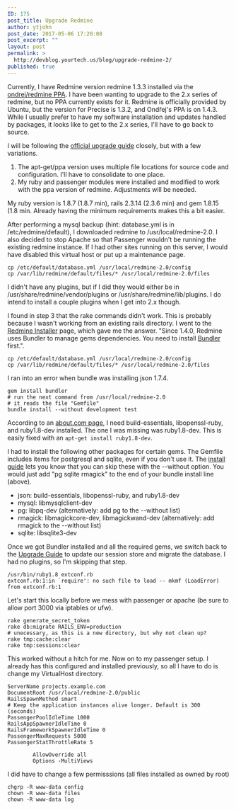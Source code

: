 ```yaml
---
ID: 175
post_title: Upgrade Redmine
author: ytjohn
post_date: 2017-05-06 17:20:08
post_excerpt: ""
layout: post
permalink: >
  http://devblog.yourtech.us/blog/upgrade-redmine-2/
published: true
---
```

Currently, I have Redmine version redmine 1.3.3 installed via the
<a href="https://launchpad.net/~ondrej/+archive/redmine" title="ppa:ondrej/redmine">ondrej/redmine PPA</a>. I have been wanting to upgrade to the 2.x series
of redmine, but no PPA currently exists for it. Redmine is officially
provided by Ubuntu, but the version for Precise is 1.3.2, and Ondřej's
PPA is on 1.4.3. While I usually prefer to have my software installation
and updates handled by packages, it looks like to get to the 2.x series,
I'll have to go back to source.

I will be following the <a href="http://www.redmine.org/projects/redmine/wiki/RedmineUpgrade" title="Upgrade to 2.x">official upgrade guide</a> closely, but with a
few variations.

<ol>
<li>The apt-get/ppa version uses multiple file locations for source code
    and configuration. I'll have to consolidate to one place.</li>
<li>My ruby and passenger modules were installed and modified to work
    with the ppa version of redmine. Adjustments will be needed.</li>
</ol>

My ruby version is 1.8.7 (1.8.7 min), rails 2.3.14 (2.3.6 min) and gem
1.8.15 (1.8 min. Already having the minimum requirements makes this a
bit easier.

After performing a mysql backup (hint: database.yml is in
/etc/redmine/default), I downloaded redmine to /usr/local/redmine-2.0. I
also decided to stop Apache so that Passenger wouldn't be running the
existing redmine instance. If I had other sites running on this server,
I would have disabled this virtual host or put up a maintenance page.

<pre><code>cp /etc/default/database.yml /usr/local/redmine-2.0/config
cp /var/lib/redmine/default/files/* /usr/local/redmine-2.0/files
</code></pre>

I didn't have any plugins, but if I did they would either be in
/usr/share/redmine/vendor/plugins or /usr/share/redmine/lib/plugins. I
do intend to install a couple plugins when I get into 2.x though.

I found in step 3 that the rake commands didn't work. This is probably
because I wasn't working from an existing rails directory. I went to the
<a href="http://www.redmine.org/projects/redmine/wiki/RedmineInstall" title="Install Guide">Redmine Installer</a> page, which gave me the answer. "Since 1.4.0,
Redmine uses Bundler to manage gems dependencies. You need to install
<a href="http://gembundler.com/">Bundler</a> first.".

<pre><code>cp /etc/default/database.yml /usr/local/redmine-2.0/config
cp /var/lib/redmine/default/files/* /usr/local/redmine-2.0/files
</code></pre>

I ran into an error when bundle was installing json 1.7.4.

<pre><code>gem install bundler
# run the next command from /usr/local/redmine-2.0
# it reads the file "Gemfile"
bundle install --without development test
</code></pre>

According to an <a href="http://ruby.about.com/od/faqs/qt/Extconf-Rb-1-In-Require-No-Such-File-To-Load-Mkmf-Loaderror.htm">about.com page</a>, I need build-essentials,
libopenssl-ruby, and ruby1.8-dev installed. The one I was missing was
ruby1.8-dev. This is easily fixed with an <code>apt-get install ruby1.8-dev</code>.

I had to install the following other packages for certain gems. The
Gemfile includes items for postgresql and sqlite, even if you don't use
it. The <a href="http://www.redmine.org/projects/redmine/wiki/RedmineInstall" title="Install Guide">install guide</a> lets you know that you can
skip these with the --without option. You would just add "pg sqlite
rmagick" to the end of your bundle install line (above).

<ul>
<li>json: build-essentials, libopenssl-ruby, and ruby1.8-dev</li>
<li>mysql: libmysqlclient-dev</li>
<li>pg: libpq-dev (alternatively: add pg to the --without list)</li>
<li>rmagick: libmagickcore-dev, libmagickwand-dev (alternatively: add
    rmagick to the --without list)</li>
<li>sqlite: libsqlite3-dev</li>
</ul>

Once we got Bundler installed and all the required gems, we switch back
to the <a href="http://www.redmine.org/projects/redmine/wiki/RedmineUpgrade" title="Upgrade to 2.x">Upgrade Guide</a> to update our session
store and migrate the database. I had no plugins, so I'm skipping that
step.

<pre><code>/usr/bin/ruby1.8 extconf.rb
extconf.rb:1:in `require': no such file to load -- mkmf (LoadError)
from extconf.rb:1
</code></pre>

Let's start this locally before we mess with passenger or apache (be
sure to allow port 3000 via iptables or ufw).

<pre><code>rake generate_secret_token
rake db:migrate RAILS_ENV=production 
# unecessary, as this is a new directory, but why not clean up?
rake tmp:cache:clear
rake tmp:sessions:clear
</code></pre>

This worked without a hitch for me. Now on to my passenger setup. I
already has this configured and installed previously, so all I have to
do is change my VirtualHost directory.

<pre><code>ServerName projects.example.com
DocumentRoot /usr/local/redmine-2.0/public
RailsSpawnMethod smart
# Keep the application instances alive longer. Default is 300 (seconds)
PassengerPoolIdleTime 1000
RailsAppSpawnerIdleTime 0
RailsFrameworkSpawnerIdleTime 0
PassengerMaxRequests 5000
PassengerStatThrottleRate 5

        AllowOverride all
        Options -MultiViews
</code></pre>

I did have to change a few permisssions (all files installed as owned by
root)

<pre><code>chgrp -R www-data config
chown -R www-data files
chown -R www-data log
</code></pre>